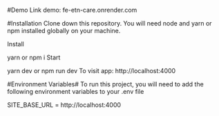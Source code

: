 #Demo
Link demo: fe-etn-care.onrender.com

#Installation
Clone down this repository. You will need node and yarn or npm installed globally on your machine.

Install

  yarn
  or
  npm i
Start

  yarn dev
  or
  npm run dev
To visit app: http://localhost:4000

#Environment Variables#
To run this project, you will need to add the following environment variables to your .env file

SITE_BASE_URL = http://localhost:4000
